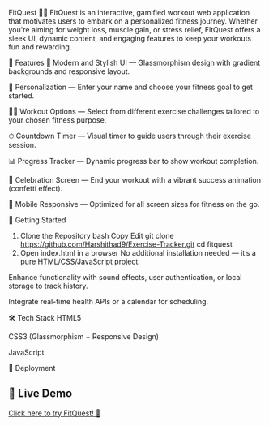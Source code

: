 FitQuest 🏋️‍♀️
FitQuest is an interactive, gamified workout web application that motivates users to embark on a personalized fitness journey. Whether you're aiming for weight loss, muscle gain, or stress relief, FitQuest offers a sleek UI, dynamic content, and engaging features to keep your workouts fun and rewarding.

🌟 Features
🎨 Modern and Stylish UI — Glassmorphism design with gradient backgrounds and responsive layout.

🧠 Personalization — Enter your name and choose your fitness goal to get started.

🏃‍♀️ Workout Options — Select from different exercise challenges tailored to your chosen fitness purpose.

⏱ Countdown Timer — Visual timer to guide users through their exercise session.

📊 Progress Tracker — Dynamic progress bar to show workout completion.

🎉 Celebration Screen — End your workout with a vibrant success animation (confetti effect).

📱 Mobile Responsive — Optimized for all screen sizes for fitness on the go.


🚀 Getting Started
1. Clone the Repository
bash
Copy
Edit
git clone https://github.com/Harshithad9/Exercise-Tracker.git
cd fitquest
2. Open index.html in a browser
No additional installation needed — it’s a pure HTML/CSS/JavaScript project.


Enhance functionality with sound effects, user authentication, or local storage to track history.

Integrate real-time health APIs or a calendar for scheduling.

🛠 Tech Stack
HTML5

CSS3 (Glassmorphism + Responsive Design)

JavaScript

🚀 Deployment
## 🔗 Live Demo

[Click here to try FitQuest! 🚀](exercise-tracker-gm97.vercel.app
)



